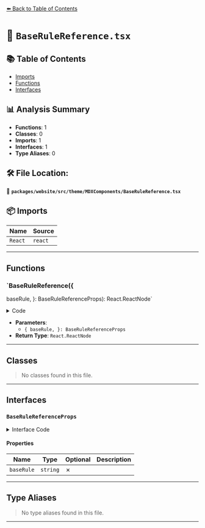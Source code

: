 [⬅️ Back to Table of Contents](../../../../../index.md)

# 📄 `BaseRuleReference.tsx`

## 📚 Table of Contents

- [Imports](#imports)
- [Functions](#functions)
- [Interfaces](#interfaces)

## 📊 Analysis Summary

- **Functions**: 1
- **Classes**: 0
- **Imports**: 1
- **Interfaces**: 1
- **Type Aliases**: 0

## 🛠️ File Location:
📂 **`packages/website/src/theme/MDXComponents/BaseRuleReference.tsx`**

## 📦 Imports

| Name | Source |
|------|--------|
| `React` | `react` |


---

## Functions

### `BaseRuleReference({
  baseRule,
}: BaseRuleReferenceProps): React.ReactNode`

<details><summary>Code</summary>

```ts
export function BaseRuleReference({
  baseRule,
}: BaseRuleReferenceProps): React.ReactNode {
  const href = `https://github.com/eslint/eslint/blob/main/docs/src/rules/${baseRule}.md`;

  return (
    <sup>
      Taken with ❤️ from <a href={href}>ESLint core</a>.
    </sup>
  );
}
```
</details>

- **Parameters**:
  - `{
  baseRule,
}: BaseRuleReferenceProps`
- **Return Type**: `React.ReactNode`

---

## Classes

> No classes found in this file.


---

## Interfaces

### `BaseRuleReferenceProps`

<details><summary>Interface Code</summary>

```ts
export interface BaseRuleReferenceProps {
  baseRule: string;
}
```
</details>

#### Properties

| Name | Type | Optional | Description |
|------|------|----------|-------------|
| `baseRule` | `string` | ✗ |  |


---

## Type Aliases

> No type aliases found in this file.


---